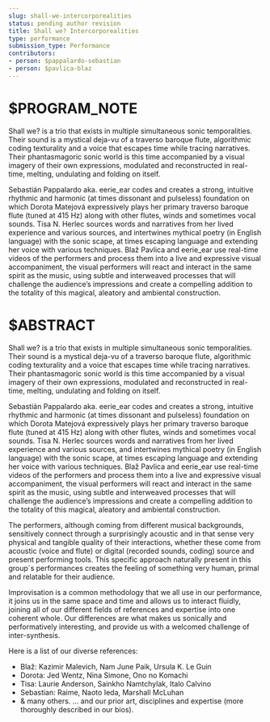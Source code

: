 ```yaml
---
slug: shall-we-intercorporealities
status: pending author revision
title: Shall we? Intercorporealities
type: performance
submission_type: Performance
contributors:
- person: $pappalardo-sebastian
- person: $pavlica-blaz
---
```


# $PROGRAM_NOTE

Shall we? is a trio that exists in multiple simultaneous sonic
temporalities. Their sound is a mystical deja-vu of a traverso baroque
flute, algorithmic coding texturality and a voice that escapes time
while tracing narratives. Their phantasmagoric sonic world is this
time accompanied by a visual imagery of their own expressions,
modulated and reconstructed in real-time, melting, undulating and
folding on itself.

Sebastián Pappalardo aka. eerie_ear codes and creates a strong,
intuitive rhythmic and harmonic (at times dissonant and pulseless)
foundation on which Dorota Matejová expressively plays her primary
traverso baroque flute (tuned at 415 Hz) along with other flutes,
winds and sometimes vocal sounds. Tisa N. Herlec sources words and
narratives from her lived experience and various sources, and
intertwines mythical poetry (in English language) with the sonic
scape, at times escaping language and extending her voice with various
techniques. Blaž Pavlica and eerie_ear use real-time videos of the
performers and process them into a live and expressive visual
accompaniment, the visual performers will react and interact in the
same spirit as the music, using subtle and interweaved processes that
will challenge the audience’s impressions and create a compelling
addition to the totality of this magical, aleatory and ambiental
construction.

# $ABSTRACT

Shall we? is a trio that exists in multiple simultaneous sonic
temporalities. Their sound is a mystical deja-vu of a traverso baroque
flute, algorithmic coding texturality and a voice that escapes time
while tracing narratives. Their phantasmagoric sonic world is this
time accompanied by a visual imagery of their own expressions,
modulated and reconstructed in real-time, melting, undulating and
folding on itself.

Sebastián Pappalardo aka. eerie_ear codes and creates a strong,
intuitive rhythmic and harmonic (at times dissonant and pulseless)
foundation on which Dorota Matejová expressively plays her primary
traverso baroque flute (tuned at 415 Hz) along with other flutes,
winds and sometimes vocal sounds. Tisa N. Herlec sources words and
narratives from her lived experience and various sources, and
intertwines mythical poetry (in English language) with the sonic
scape, at times escaping language and extending her voice with various
techniques. Blaž Pavlica and eerie_ear use real-time videos of the
performers and process them into a live and expressive visual
accompaniment, the visual performers will react and interact in the
same spirit as the music, using subtle and interweaved processes that
will challenge the audience’s impressions and create a compelling
addition to the totality of this magical, aleatory and ambiental
construction.

The performers, although coming from different musical backgrounds,
sensitively connect through a surprisingly acoustic and in that sense
very physical and tangible quality of their interactions, whether
these come from acoustic (voice and flute) or digital (recorded
sounds, coding) source and present performing tools. This specific
approach naturally present in this group´s performances creates the
feeling of something very human, primal and relatable for their
audience.

Improvisation is a common methodology that we all use in our
performance, it joins us in the same space and time and allows us to
interact fluidly, joining all of our different fields of references
and expertise into one coherent whole. Our differences are what makes
us sonically and performatively interesting, and provide us with a
welcomed challenge of inter-synthesis.

Here is a list of our diverse references:
- Blaž: Kazimir Malevich, Nam June Paik, Ursula K. Le Guin
- Dorota: Jed Wentz, Nina Simone, Ono no Komachi
- Tisa: Laurie Anderson, Sainkho Namtchylak, Italo Calvino
- Sebastian: Raime, Naoto Ieda, Marshall McLuhan
- & many others.
… and our prior art, disciplines and expertise (more thoroughly
described in our bios).
